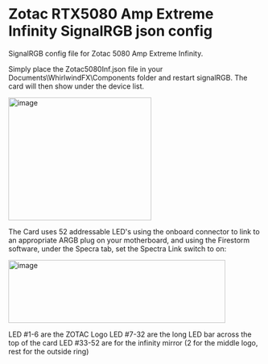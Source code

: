 # Zotac RTX5080 Amp Extreme Infinity SignalRGB json config
SignalRGB config file for Zotac 5080 Amp Extreme Infinity. 

Simply place the Zotac5080Inf.json file in your Documents\WhirlwindFX\Components folder and restart signalRGB. The card will then show under the device list.

<img width="284" height="244" alt="image" src="https://github.com/user-attachments/assets/7282e8a7-5f00-4fcb-b60c-57c202d80b25" />

The Card uses 52 addressable LED's using the onboard connector to link to an appropriate ARGB plug on your motherboard, and using the Firestorm software, under the Specra tab, set the Spectra Link switch to on:

<img width="431" height="125" alt="image" src="https://github.com/user-attachments/assets/df93bc19-8122-493f-8224-b150dae62bd4" />

LED #1-6 are the ZOTAC Logo
LED #7-32 are the long LED bar across the top of the card
LED #33-52 are for the infinity mirror (2 for the middle logo, rest for the outside ring)
